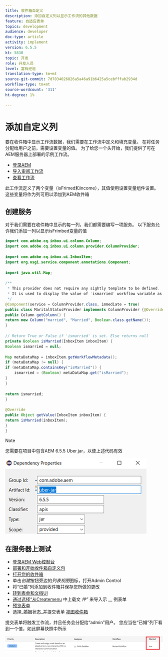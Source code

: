 ```yaml
---
title: 收件箱自定义
description: 添加自定义列以显示工作流的其他数据
feature: 自适应表单
topics: development
audience: developer
doc-type: article
activity: implement
version: 6.5.5
kt: 5830
topic: 开发
role: 开发人员
level: 富有经验
translation-type: tm+mt
source-git-commit: 7d7034026826a5a46a91b6425a5cebfffab2934d
workflow-type: tm+mt
source-wordcount: '311'
ht-degree: 1%

---
```



# 添加自定义列

要在收件箱中显示工作流数据，我们需要在工作流中定义和填充变量。 在将任务分配给用户之前，需要设置变量的值。 为了给您一个头开始，我们提供了可在AEM服务器上部署的示例工作流。

* [登录AEM](http://localhost:4502/crx/de/index.jsp)
* [导入审阅工作流](assets/review-workflow.zip)
* [查看工作流](http://localhost:4502/editor.html/conf/global/settings/workflow/models/reviewworkflow.html)

此工作流定义了两个变量（isFrimed和income），其值使用设置变量组件设置。 这些变量将作为列可用以添加到AEM收件箱

## 创建服务

对于我们需要在收件箱中显示的每一列，我们都需要编写一项服务。 以下服务允许我们添加一列以显示isFrimbed变量的值

```java
import com.adobe.cq.inbox.ui.column.Column;
import com.adobe.cq.inbox.ui.column.provider.ColumnProvider;

import com.adobe.cq.inbox.ui.InboxItem;
import org.osgi.service.component.annotations.Component;

import java.util.Map;

/**
 * This provider does not require any sightly template to be defined.
 * It is used to display the value of 'ismarried' workflow variable as a column in inbox
 */
@Component(service = ColumnProvider.class, immediate = true)
public class MaritalStatusProvider implements ColumnProvider {@Override
public Column getColumn() {
return new Column("married", "Married", Boolean.class.getName());
}

// Return True or False if 'ismarried' is set. Else returns null
private Boolean isMarried(InboxItem inboxItem) {
Boolean ismarried = null;

Map metaDataMap = inboxItem.getWorkflowMetadata();
if (metaDataMap != null) {
if (metaDataMap.containsKey("isMarried")) {
    ismarried = (Boolean) metaDataMap.get("isMarried");
}
}

return ismarried;
}

@Override
public Object getValue(InboxItem inboxItem) {
return isMarried(inboxItem);
}
}
```

>[!NOTE]
>
>您需要在项目中包含AEM 6.5.5 Uber.jar，以使上述代码有效

![uber-jar](assets/uber-jar.PNG)

## 在服务器上测试

* [登录AEM Web控制台](http://localhost:4502/system/console/bundles)
* [部署和开始收件箱自定义包](assets/inboxcustomization.inboxcustomization.core-1.0-SNAPSHOT.jar)
* [打开您的收件箱](http://localhost:4502/aem/inbox)
* 单击&#x200B;_创建_&#x200B;按钮旁边的&#x200B;_列表视图_&#x200B;图标，打开Admin Control
* 将“已婚”列添加到收件箱并保存您所做的更改
* [转到表单和文档UI](http://localhost:4502/aem/forms.html/content/dam/formsanddocuments)
* [通过选择“从Createmenu](assets/snap-form.zip) 中上载文 _件”_ 来导入示 __ 例表单
* [预览表单](http://localhost:4502/content/dam/formsanddocuments/snapform/jcr:content?wcmmode=disabled)
* 选择&#x200B;_婚姻状态_并提交表单
   [视图收件箱](http://localhost:4502/aem/inbox)

提交表单将触发工作流，并且任务会分配给“admin”用户。 您应当在“已婚”列下看到一个值，如此屏幕快照中所示

![已婚](assets/married-column.PNG)
